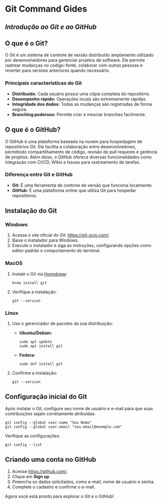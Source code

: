 # Git Command Gides

## _Introdução ao Git e ao GitHub_

## O que é o Git?

O Git é um sistema de controle de versão distribuído amplamente utilizado por desenvolvedores para gerenciar projetos de software. Ele permite rastrear mudanças no código-fonte, colaborar com outras pessoas e reverter para versões anteriores quando necessário.

### Principais características do Git

- **Distribuído:** Cada usuário possui uma cópia completa do repositório.
- **Desempenho rápido:** Operações locais são extremamente rápidas.
- **Integridade dos dados:** Todas as mudanças são registradas de forma segura.
- **Branching poderoso:** Permite criar e mesclar branches facilmente.

## O que é o GitHub?

O GitHub é uma plataforma baseada na nuvem para hospedagem de repositórios Git. Ele facilita a colaboração entre desenvolvedores, permitindo compartilhamento de código, revisão de pull requests e gerência de projetos. Além disso, o GitHub oferece diversas funcionalidades como integração com CI/CD, Wikis e Issues para rastreamento de tarefas.

### Diferença entre Git e GitHub

- **Git:** É uma ferramenta de controle de versão que funciona localmente.
- **GitHub:** É uma plataforma online que utiliza Git para hospedar repositórios.

## Instalação do Git

### Windows

1. Acesse o site oficial do Git: https://git-scm.com/.
2. Baixe o instalador para Windows.
3. Execute o instalador e siga as instruções, configurando opções como editor padrão e comportamento do terminal.

### MacOS

1. Instale o Git via [Homebrew](https://brew.sh/):

   ```
   brew install git
   ```

2. Verifique a instalação:

   ```
   git --version
   ```

### Linux

1. Use o gerenciador de pacotes da sua distribuição:

   - **Ubuntu/Debian:**

     ```
     sudo apt update
     sudo apt install git
     ```

   - **Fedora:**

     ```
     sudo dnf install git
     ```

2. Confirme a instalação:

   ```
   git --version
   ```

## Configuração inicial do Git

Após instalar o Git, configure seu nome de usuário e e-mail para que suas contribuições sejam corretamente atribuídas:

```
git config --global user.name "Seu Nome"
git config --global user.email "seu.email@exemplo.com"
```

Verifique as configurações:

```
git config --list
```

## Criando uma conta no GitHub

1. Acesse https://github.com/.
2. Clique em **Sign up**.
3. Preencha os dados solicitados, como e-mail, nome de usuário e senha.
4. Complete o cadastro e confirme o e-mail.

Agora você está pronto para explorar o Git e o GitHub!
